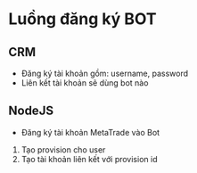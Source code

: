 # Luồng đăng ký BOT

## CRM
- Đăng ký tài khoản gồm: username, password
- Liên kết tài khoản sẽ dùng bot nào

## NodeJS
- Đăng ký tài khoản MetaTrade vào Bot
1. Tạo provision cho user
2. Tạo tài khoản liên kết với provision id